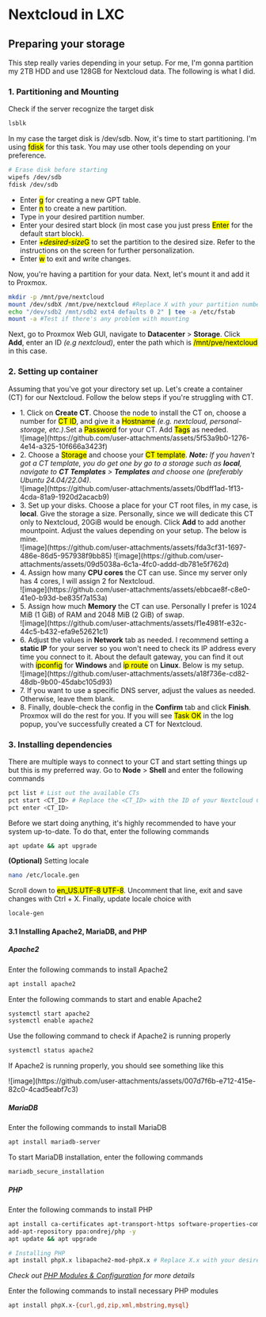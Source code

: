 # Nextcloud in LXC

<h2>Preparing your storage</h2>
<p>This step really varies depending in your setup. For me, I'm gonna partition my 2TB HDD and use 128GB for Nextcloud data. The following is what I did.</p>

<h3>1. Partitioning and Mounting</h2>
<p>Check if the server recognize the target disk</p>

```bash
lsblk
```

<p>In my case the target disk is /dev/sdb. Now, it's time to start partitioning. I'm using <mark>fdisk</mark> for this task. You may use other tools depending on your preference.</p>

```bash
# Erase disk before starting
wipefs /dev/sdb
fdisk /dev/sdb
```

<ul>
  <li>Enter <mark>g</mark> for creating a new GPT table.</li>
  <li>Enter <mark>n</mark> to create a new partition.</li>
  <li>Type in your desired partition number.</li>
  <li>Enter your desired start block (in most case you just press <mark>Enter</mark> for the default start block).</li>
  <li>Enter <mark>+<i>desired-size</i>G</mark> to set the partition to the desired size. Refer to the instructions on the screen for further personalization.</li>
  <li>Enter <mark>w</mark> to exit and write changes.</li>
</ul>

<p>Now, you're having a partition for your data. Next, let's mount it and add it to Proxmox.</p>

```bash
mkdir -p /mnt/pve/nextcloud
mount /dev/sdbX /mnt/pve/nextcloud #Replace X with your partition number
echo "/dev/sdb2 /mnt/sdb2 ext4 defaults 0 2" | tee -a /etc/fstab
mount -a #Test if there's any problem with mounting
```

<p>Next, go to Proxmox Web GUI, navigate to <b>Datacenter</b> > <b>Storage</b>. Click <b>Add</b>, enter an ID <i>(e.g nextcloud)</i>, enter the path which is <mark>/mnt/pve/nextcloud</mark> in this case.</i></p>

<h3>2. Setting up container</h3>
<p>Assuming that you've got your directory set up. Let's create a container (CT) for our Nextcloud. Follow the below steps if you're struggling with CT.</p>
<uL>
  <li>1. Click on <b>Create CT</b>. Choose the node to install the CT on, choose a number for <mark>CT ID</mark>, and give it a <mark>Hostname</mark> <i>(e.g. nextcloud, personal-storage, etc.)</i>.Set a <mark>Password</mark> for your CT. Add <mark>Tags</mark> as needed.</li>
  ![image](https://github.com/user-attachments/assets/5f53a9b0-1276-4e14-a325-10f666a3423f)
  
  <li>2. Choose a <mark>Storage</mark> and choose your <mark>CT template</mark>. <i><b>Note:</b> If you haven't got a CT template, you do get one by go to a storage such as <b>local</b>, navigate to <b>CT Templates</b> > <b>Templates</b> and choose one (preferably Ubuntu 24.04/22.04)</i>.</li>
  ![image](https://github.com/user-attachments/assets/0bdff1ad-1f13-4cda-81a9-1920d2acacb9)

  <li>3. Set up your disks. Choose a place for your CT root files, in my case, is <b>local</b>. Give the storage a size. Personally, since we will dedicate this CT only to Nextcloud, 20GiB would be enough. Click <b>Add</b> to add another mountpoint. Adjust the values depending on your setup. The below is mine.</li>
  ![image](https://github.com/user-attachments/assets/fda3cf31-1697-486e-86d5-957938f9bb85)
  ![image](https://github.com/user-attachments/assets/09d5038a-6c1a-4fc0-addd-db781e5f762d)

  <li>4. Assign how many <b>CPU cores</b> the CT can use. Since my server only has 4 cores, I will assign 2 for Nextcloud.</li>
  ![image](https://github.com/user-attachments/assets/ebbcae8f-c8e0-41e0-b93d-be835f7a153a)

  <li>5. Assign how much <b>Memory</b> the CT can use. Personally I prefer is 1024 MiB (1 GiB) of RAM and 2048 MiB (2 GiB) of swap.</li>
  ![image](https://github.com/user-attachments/assets/f1e4981f-e32c-44c5-b432-efa9e52621c1)

  <li>6. Adjust the values in <b>Network</b> tab as needed. I recommend setting a <b>static IP</b> for your server so you won't need to check its IP address every time you connect to it. About the default gateway, you can find it out with <mark>ipconfig</mark> for <b>Windows</b> and <mark>ip route</mark> on <b>Linux</b>. Below is my setup.</li>
  ![image](https://github.com/user-attachments/assets/a18f736e-cd82-48db-9b00-45dabc105d93)

  <li>7. If you want to use a specific DNS server, adjust the values as needed. Otherwise, leave them blank.</li>
  <li>8. Finally, double-check the config in the <b>Confirm</b> tab and click <b>Finish</b>. Proxmox will do the rest for you. If you will see <mark>Task OK</mark> in the log popup, you've successfully created a CT for Nextcloud.</li>
</uL>

<h3>3. Installing dependencies</h3>
<p>There are multiple ways to connect to your CT and start setting things up but this is my preferred way. Go to <b>Node</b> > <b>Shell</b> and enter the following commands</p>

```bash
pct list # List out the available CTs
pct start <CT_ID> # Replace the <CT_ID> with the ID of your Nextcloud CT
pct enter <CT_ID>
```
<p>Before we start doing anything, it's highly recommended to have your system up-to-date. To do that, enter the following commands</p>

```bash
apt update && apt upgrade
```

<p><b>(Optional)</b> Setting locale</p>

```bash
nano /etc/locale.gen
```
<p>Scroll down to <mark>en_US.UTF-8 UTF-8</mark>. Uncomment that line, exit and save changes with Ctrl + X. Finally, update locale choice with</p>

```bash
locale-gen
```

<h4>3.1 Installing <b>Apache2</b>, <b>MariaDB</b>, and <b>PHP</b></h4>
<h5>Apache2</h5>
<p>Enter the following commands to install Apache2</p>

```bash
apt install apache2
```

<p>Enter the following commands to start and enable Apache2</p>

```bash
systemctl start apache2
systemctl enable apache2
```

<p>Use the following command to check if Apache2 is running properly</p>

```bash
systemctl status apache2
```
<p>If Apache2 is running properly, you should see something like this</p>
![image](https://github.com/user-attachments/assets/007d7f6b-e712-415e-82c0-4cad5eabf7c3)

<h5>MariaDB</h5>
<p>Enter the following commands to install MariaDB</p>

```bash
apt install mariadb-server
```

<p>To start MariaDB installation, enter the following commands</p>

```bash
mariadb_secure_installation
```

<h5>PHP</h5>
<p>Enter the following commands to install PHP</p>

```bash
apt install ca-certificates apt-transport-https software-properties-common lsb-release -y
add-apt-repository ppa:ondrej/php -y
apt update && apt upgrade

# Installing PHP
apt install phpX.x libapache2-mod-phpX.x # Replace X.x with your desired PHP version (e.g. 8.2, 8.3, 8.4, etc.)
```
<i>Check out <a href="https://docs.nextcloud.com/server/latest/admin_manual/installation/php_configuration.html" target="_blank">PHP Modules & Configuration</a> for more details</i>

<p>Enter the following commands to install necessary PHP modules</p>

```bash
apt install phpX.x-{curl,gd,zip,xml,mbstring,mysql}
```
